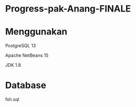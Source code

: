 # Progress-pak-Anang-FINALE
# Menggunakan
PostgreSQL 13

Apache NetBeans 15

JDK 1.8
# Database
fsh.sql
